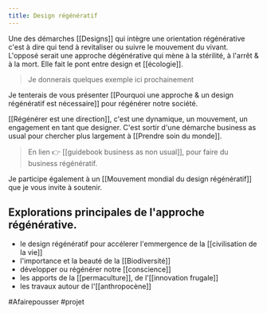 ```yaml
---
title: Design régénératif
---
```


Une des démarches [[Designs]] qui intègre une orientation régénérative c'est à dire qui tend à revitaliser ou suivre le mouvement du vivant. L'opposé serait une approche dégénérative qui mène à la stérilité, à l'arrêt & à la mort. Elle fait le pont entre design et [[écologie]].

> Je donnerais quelques exemple ici prochainement

Je tenterais de vous présenter [[Pourquoi une approche & un design régénératif est nécessaire]] pour régénérer notre société. 

[[Régénérer est une direction]], c'est une dynamique, un mouvement, un engagement en tant que designer. 
C'est sortir d'une démarche business as usual pour chercher plus largement à [[Prendre soin du monde]]. 

> En lien 👉 [[guidebook business as non usual]], pour faire du business régénératif.

Je participe également à un [[Mouvement mondial du design régénératif]] que je vous invite à soutenir.

## Explorations principales de l'approche régénérative.
- le design régénératif pour accélerer l'emmergence de la [[civilisation de la vie]]
- l'importance et la beauté de la [[Biodiversité]]
- développer ou régénérer notre [[conscience]]
- les apports de la [[permaculture]], de l'[[innovation frugale]]
- les travaux autour de l'[[anthropocène]]

#Afairepousser #projet 
